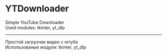 # YTDownloader
Simple YouTube Downloader  
Used modules: tkinter, yt_dlp  
___________________________________  
Простой загрузчик видео с ютуба  
Использованые модули: tkinter, yt_dlp  

